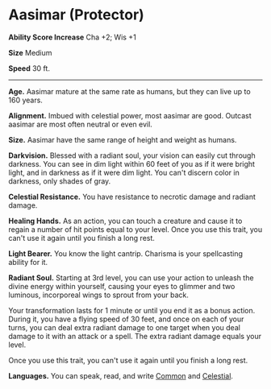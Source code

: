 Aasimar (Protector)
===================

**Ability Score Increase** Cha +2; Wis +1

**Size** Medium

**Speed** 30 ft.

* * *

**Age.** Aasimar mature at the same rate as humans, but they can live up to 160 years.  
  
**Alignment.** Imbued with celestial power, most aasimar are good. Outcast aasimar are most often neutral or even evil.  
  
**Size.** Aasimar have the same range of height and weight as humans.  
  
**Darkvision.** Blessed with a radiant soul, your vision can easily cut through darkness. You can see in dim light within 60 feet of you as if it were bright light, and in darkness as if it were dim light. You can't discern color in darkness, only shades of gray.  
  
**Celestial Resistance.** You have resistance to necrotic damage and radiant damage.  
  
**Healing Hands.** As an action, you can touch a creature and cause it to regain a number of hit points equal to your level. Once you use this trait, you can't use it again until you finish a long rest.  
  
**Light Bearer.** You know the light cantrip. Charisma is your spellcasting ability for it.  
  
**Radiant Soul.** Starting at 3rd level, you can use your action to unleash the divine energy within yourself, causing your eyes to glimmer and two luminous, incorporeal wings to sprout from your back.  
  
Your transformation lasts for 1 minute or until you end it as a bonus action. During it, you have a flying speed of 30 feet, and once on each of your turns, you can deal extra radiant damage to one target when you deal damage to it with an attack or a spell. The extra radiant damage equals your level.  
  
Once you use this trait, you can't use it again until you finish a long rest.  
  

**Languages.** You can speak, read, and write [Common](/w/Ecaros-xohoo/a/common-article) and [Celestial](/w/Ecaros-xohoo/a/celestial-article).
